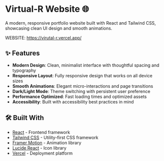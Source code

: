 # Virtual-R Website 🌐

A modern, responsive portfolio website built with React and Tailwind CSS, showcasing clean UI design and smooth animations.

WEBSITE: https://virutal-r.vercel.app/

## ✨ Features

- **Modern Design**: Clean, minimalist interface with thoughtful spacing and typography
- **Responsive Layout**: Fully responsive design that works on all device sizes
- **Smooth Animations**: Elegant micro-interactions and page transitions
- **Dark/Light Mode**: Theme switching with persistent user preference
- **Performance Optimized**: Fast loading times and optimized assets
- **Accessibility**: Built with accessibility best practices in mind

## 🛠️ Built With

- [React](https://reactjs.org/) - Frontend framework
- [Tailwind CSS](https://tailwindcss.com/) - Utility-first CSS framework
- [Framer Motion](https://www.framer.com/motion/) - Animation library
- [Lucide React](https://lucide.dev/) - Icon library
- [Vercel](https://vercel.com/) - Deployment platform
